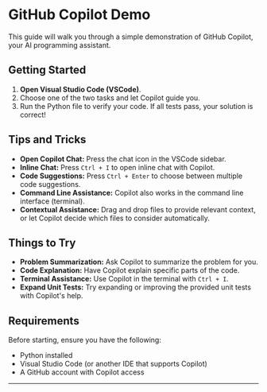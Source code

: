 # GitHub Copilot Demo

This guide will walk you through a simple demonstration of GitHub Copilot, your AI programming assistant.

## Getting Started

1. **Open Visual Studio Code (VSCode)**.
2. Choose one of the two tasks and let Copilot guide you.
3. Run the Python file to verify your code. If all tests pass, your solution is correct!

## Tips and Tricks

- **Open Copilot Chat:** Press the chat icon in the VSCode sidebar.
- **Inline Chat:** Press `Ctrl + I` to open inline chat with Copilot.
- **Code Suggestions:** Press `Ctrl + Enter` to choose between multiple code suggestions.
- **Command Line Assistance:** Copilot also works in the command line interface (terminal).
- **Contextual Assistance:** Drag and drop files to provide relevant context, or let Copilot decide which files to consider automatically.

## Things to Try

- **Problem Summarization:** Ask Copilot to summarize the problem for you.
- **Code Explanation:** Have Copilot explain specific parts of the code.
- **Terminal Assistance:** Use Copilot in the terminal with `Ctrl + I`.
- **Expand Unit Tests:** Try expanding or improving the provided unit tests with Copilot's help.

## Requirements

Before starting, ensure you have the following:

- Python installed
- Visual Studio Code (or another IDE that supports Copilot)
- A GitHub account with Copilot access

---


